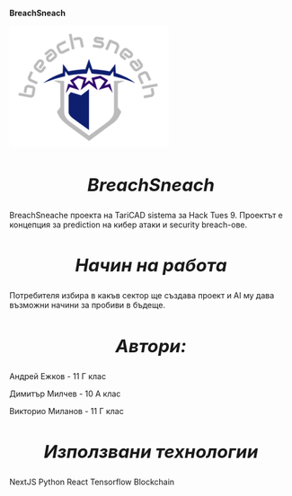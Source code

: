 **BreachSneach**

![Screenshot](logo.png)

## ***<h2 align="center">BreachSneach***</h1> 
BreachSneachе проекта на TariCAD sistema за Hack Tues 9. Проектът е концепция за prediction на кибер атаки и security breach-ове.

## ***<h2 align="center">Начин на работа***</h1> 
Потребителя избира в какъв сектор ще създава проект и AI му дава възможни начини за пробиви в бъдеще.

## ***<h2 align="center">Автори:***</h1> 

Андрей Ежков - 11 Г клас

Димитър Милчев - 10 А клас

Викторио Миланов - 11 Г клас

## ***<h2 align="center">Използвани технологии***</h1> 
NextJS
Python
React
Tensorflow
Blockchain
    

